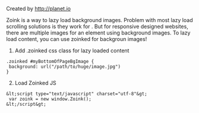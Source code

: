 Created by http://planet.io

Zoink is a way to lazy load background images. Problem with most lazy load scrolling solutions is they work for <img>. But for responsive designed websites, there are multiple images for an element using background images. To lazy load content, you can use zoinked for backgroun images!

1. Add .zoinked css class for lazy loaded content
```
.zoinked #myBottomOfPageBgImage {
 background: url("/path/to/huge/image.jpg")
}
```

2. Load Zoinked JS
 ```
&lt;script type="text/javascript" charset="utf-8"&gt;
  var zoink = new window.Zoink();
&lt;/script&gt;
```
